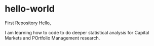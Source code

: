 # hello-world
First Repository
Hello, 

I am learning how to code to do deeper statistical analysis for Capital Markets and POrtfolio Management research.
